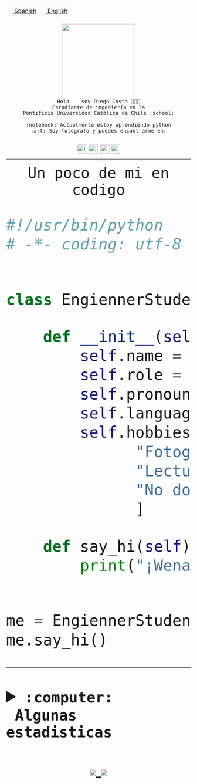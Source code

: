 <table border="0"  align="right">
 <tr><td><a href="README.md"><img src="https://upload.wikimedia.org/wikipedia/commons/thumb/8/89/Bandera_de_Espa%C3%B1a.svg/1200px-Bandera_de_Espa%C3%B1a.svg.png" height="10"> Spanish</a></td>
 <td><a href="README.en.md"><img src="https://upload.wikimedia.org/wikipedia/commons/a/a4/Flag_of_the_United_States.svg" height="10"> English</a></td></tr>
</table><br><br><br>


<p align="center">
  <img src="https://github.com/diegocostares/diegocostares/blob/main/Images/aaa2.gif?raw=true" width="200px">
  <br><samp>
    Hola <img src="https://media.giphy.com/media/hvRJCLFzcasrR4ia7z/giphy.gif" width="16px"> soy Diego Costa 👨🏻‍💻<br>
    Estudiante de ingeniería en la <br>
    Pontificia Universidad Católica de Chile :school:<br>
  <br>
    :notebook: Actualmente estoy aprendiendo python <br>
    :art: Soy fotografo y puedes encontrarme en: <br>
  <br></samp>
  
</p>

<p align="center">
   <a href="https://instagram.com/diegocosta_no" target="blank">
    <img 
    align="center" src="https://cdn.jsdelivr.net/npm/simple-icons@3.0.1/icons/instagram.svg" alt="instagram" height="25px" width="25px" />
  </a>
  <a style="border: 3px solid; color: white;"href="https://t.me/diegocosta_no" target="blank">
  <img
  align="center" alt="Telegram" width="25px" src="https://icons-for-free.com/iconfiles/png/512/Telegram-1324888767380505522.png" />
</a>
<a href="https://api.whatsapp.com/send?phone=56971897835&text=Hola!" target="blank">
  <img
  align="center" alt="wtsp" width="25px" src="https://img.icons8.com/pastel-glyph/2x/whatsapp--v2.png" />
</a>
<a href="https://www.linkedin.com/in/diego-costa-786249213/" target="blank">
  <img
  align="center" alt="wtsp" width="25px" src="https://img.icons8.com/metro/452/linkedin.png" />
</a>

  </a>
</p>

---


<p align="center"><font size="25"><samp>Un poco de mi en codigo</samp></front></p>


```python
#!/usr/bin/python
# -*- coding: utf-8 -*-


class EngiennerStudent:

    def __init__(self):
        self.name = "Diego Costa"
        self.role = "Estudiante"
        self.pronouns = "he/him"
        self.language_spoken = ["es_CL", "en_US"]
        self.hobbies = [
              "Fotografia",
              "Lectura",
              "No dormir",
              ]

    def say_hi(self):
        print("¡Wena mundo!")


me = EngiennerStudent()
me.say_hi()
```
---
<details>
  <summary><b><samp>:computer: &nbsp;Algunas estadisticas</samp></b></summary>
  <br/></p>

<!--START_SECTION:waka-->
![Code Time](http://img.shields.io/badge/Code%20Time-570%20hrs%2036%20mins-blue)

**Soy nocturno 🦉** 

```text
🌞 Mañana     7 commits      ░░░░░░░░░░░░░░░░░░░░░░░░░   1.7% 
🌆 Día        127 commits    ███████░░░░░░░░░░░░░░░░░░   30.83% 
🌃 Tarde      143 commits    ████████░░░░░░░░░░░░░░░░░   34.71% 
🌙 Noche      135 commits    ████████░░░░░░░░░░░░░░░░░   32.77%

```
📅 **Soy más productivo los Miércoles** 

```text
Lunes        36 commits     ██░░░░░░░░░░░░░░░░░░░░░░░   8.74% 
Martes       39 commits     ██░░░░░░░░░░░░░░░░░░░░░░░   9.47% 
Miércoles    134 commits    ████████░░░░░░░░░░░░░░░░░   32.52% 
Jueves       58 commits     ███░░░░░░░░░░░░░░░░░░░░░░   14.08% 
Viernes      19 commits     █░░░░░░░░░░░░░░░░░░░░░░░░   4.61% 
Sábado       55 commits     ███░░░░░░░░░░░░░░░░░░░░░░   13.35% 
Domingo      71 commits     ████░░░░░░░░░░░░░░░░░░░░░   17.23%

```


📊 **Esta semana me dediqué a** 

```text
🐱‍💻 Proyectos: 
SHAREGO-G54              10 hrs 4 mins       ███████████████░░░░░░░░░░   60.84% 
BDD47y74                 4 hrs 54 mins       ███████░░░░░░░░░░░░░░░░░░   29.63% 
ControlesBDD             1 hr 17 mins        ██░░░░░░░░░░░░░░░░░░░░░░░   7.76% 
BDD                      9 mins              ░░░░░░░░░░░░░░░░░░░░░░░░░   0.98% 
T3                       4 mins              ░░░░░░░░░░░░░░░░░░░░░░░░░   0.47%

```


 Last Updated on 16/06/2022 22:24:23 UTC
<!--END_SECTION:waka-->
  
  

 <p align="center"> <img src="https://github-readme-stats.vercel.app/api?username=diegocostares&show_icons=true&theme=ayu-mirage" alt="abhisheknaiidu" /></p>
 
</details>

<p align=center>
  <a href="https://github.com/diegocostares">
    <img src="https://badges.pufler.dev/visits/diegocostares/diegocostares?style=flat-square&color=black&logo=github">
  </a>
  <a href="https://github.com/diegocostares?tab=repositories">
    <img src="https://badges.pufler.dev/repos/diegocostares?style=flat-square&color=black&logo=github">
  </a>
</p>
